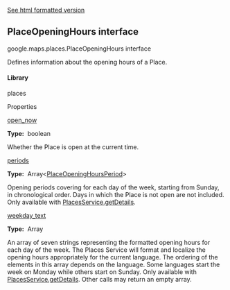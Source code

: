 [See html formatted version](https://huasofoundries.github.io/google-maps-documentation/PlaceOpeningHours.html)


PlaceOpeningHours interface
---------------------------

google.maps.places.PlaceOpeningHours interface

Defines information about the opening hours of a Place.

#### Library

places

Properties

[open\_now](#PlaceOpeningHours.open_now)

**Type:**  boolean

Whether the Place is open at the current time.

[periods](#PlaceOpeningHours.periods)

**Type:**  Array<[PlaceOpeningHoursPeriod](PlaceOpeningHoursPeriod.md)\>

Opening periods covering for each day of the week, starting from Sunday, in chronological order. Days in which the Place is not open are not included. Only available with [PlacesService.getDetails](https://developers.google.com/maps/documentation/javascript/reference/places-service#PlacesService.getDetails).

[weekday\_text](#PlaceOpeningHours.weekday_text)

**Type:**  Array<string>

An array of seven strings representing the formatted opening hours for each day of the week. The Places Service will format and localize the opening hours appropriately for the current language. The ordering of the elements in this array depends on the language. Some languages start the week on Monday while others start on Sunday. Only available with [PlacesService.getDetails](https://developers.google.com/maps/documentation/javascript/reference/places-service#PlacesService.getDetails). Other calls may return an empty array.